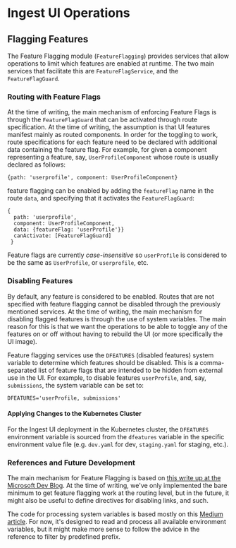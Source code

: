 # Ingest UI Operations

## Flagging Features

The Feature Flagging module (`FeatureFlagging`) provides services that allow operations to limit 
which features are enabled at runtime. The two main services that facilitate this are 
`FeatureFlagService`, and the `FeatureFlagGuard`.

### Routing with Feature Flags

At the time of writing, the main mechanism of enforcing Feature Flags is through the 
`FeatureFlagGuard` that can be activated through route specification. At the time of writing,
the assumption is that UI features manifest mainly as routed components. In order for the 
toggling to work, route specifications for each feature need to be declared with additional data
containing the feature flag. For example, for given a component representing a feature, say, 
`UserProfileComponent` whose route is usually declared as follows:
    
    {path: 'userprofile', component: UserProfileComponent}

feature flagging can be enabled by adding the `featureFlag` name in the route `data`, and 
specifying that it activates the `FeatureFlagGuard`:

    { 
      path: 'userprofile', 
      component: UserProfileComponent, 
      data: {featureFlag: 'userProfile'}}
      canActivate: [FeatureFlagGuard]
     }

Feature flags are currently *case-insensitive* so `userProfile` is considered to be the same as
`UserProfile`, or `userprofile`, etc.

### Disabling Features

By default, any feature is considered to be enabled. Routes that are not specified with 
feature flagging cannot be disabled through the previously mentioned services. At the time of
writing, the main mechanism for disabling flagged features is through the use of system 
variables. The main reason for this is that we want the operations to be able to toggle any
of the features on or off without having to rebuild the UI (or more specifically the UI image).

Feature flagging services use the `DFEATURES` (disabled features) system variable to determine
which features should be disabled. This is a comma-separated list of feature flags that are 
intended to be hidden from external use in the UI. For example, to disable features 
`userProfile`, and, say, `submissions`, the system variable can be set to:

    DFEATURES='userProfile, submissions'
    
#### Applying Changes to the Kubernetes Cluster

For the Ingest UI deployment in the Kubernetes cluster, the `DFEATURES` environment variable
is sourced from the `dfeatures` variable in the specific environment value file (e.g. 
`dev.yaml` for dev, `staging.yaml` for staging, etc.).

### References and Future Development

The main mechanism for Feature Flagging is based on 
[this write up at the Microsoft Dev Blog][1]. At the time of writing, we've only implemented 
the bare minimum to get feature flagging work at the routing level, but in the future, it
might also be useful to define directives for disabling links, and such.

The code for processing system variables is based mostly on this [Medium article][2]. For now,
it's designed to read and process all available environment variables, but it might make more
sense to follow the advice in the reference to filter by predefined prefix.

[1]: https://devblogs.microsoft.com/premier-developer/angular-how-to-implement-feature-flags/
[2]: https://medium.com/@hughblue/reading-system-environment-variables-from-angular-part-2-a63368e591b4
